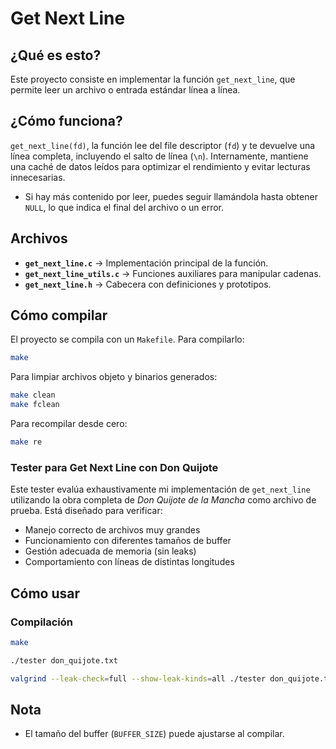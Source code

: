 #  Get Next Line

##   ¿Qué es esto?

Este proyecto consiste en implementar la función `get_next_line`, que permite leer un archivo o entrada estándar línea a línea.

##   ¿Cómo funciona?

`get_next_line(fd)`, la función lee del file descriptor (`fd`) y te devuelve una línea completa, incluyendo el salto de línea (`\n`). Internamente, mantiene una caché de datos leídos para optimizar el rendimiento y evitar lecturas innecesarias.

- Si hay más contenido por leer, puedes seguir llamándola hasta obtener `NULL`, lo que indica el final del archivo o un error.

##   Archivos

- **`get_next_line.c`** → Implementación principal de la función.
- **`get_next_line_utils.c`** → Funciones auxiliares para manipular cadenas.
- **`get_next_line.h`** → Cabecera con definiciones y prototipos.

##   Cómo compilar

El proyecto se compila con un `Makefile`. Para compilarlo:

```sh
make
```

Para limpiar archivos objeto y binarios generados:

```sh
make clean
make fclean
```

Para recompilar desde cero:

```sh
make re
```

### Tester para Get Next Line con Don Quijote
Este tester evalúa exhaustivamente mi implementación de `get_next_line` utilizando la obra completa de *Don Quijote de la Mancha* como archivo de prueba. Está diseñado para verificar:

- Manejo correcto de archivos muy grandes
- Funcionamiento con diferentes tamaños de buffer
- Gestión adecuada de memoria (sin leaks)
- Comportamiento con líneas de distintas longitudes

## Cómo usar

### Compilación
```sh
make
```

```sh
./tester don_quijote.txt
```

```sh
valgrind --leak-check=full --show-leak-kinds=all ./tester don_quijote.txt
```

##  Nota
- El tamaño del buffer (`BUFFER_SIZE`) puede ajustarse al compilar.

